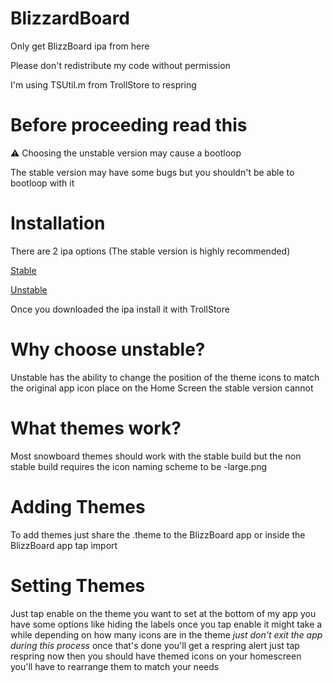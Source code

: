 # BlizzardBoard

Only get BlizzBoard ipa from here

Please don't redistribute my code without permission 

I'm using TSUtil.m from TrollStore to respring 

# Before proceeding read this

⚠️ Choosing the unstable version may cause a bootloop

The stable version may have some bugs but you shouldn't be able to bootloop with it

# Installation

There are 2 ipa options (The stable version is highly recommended)

[Stable](https://appinstallerios.com/TrollStoreIPAs/BlizzardBoard.ipa)

[Unstable](https://appinstallerios.com/TrollStoreIPAs/BlizzardBoard-Unstable.ipa)

Once you downloaded the ipa install it with TrollStore

# Why choose unstable?

Unstable has the ability to change the position of the theme icons to match the original app icon place on the Home Screen the stable version cannot

# What themes work?

Most snowboard themes should work with the stable build but the non stable build requires the icon naming scheme to be -large.png

# Adding Themes

To add themes just share the .theme to the BlizzBoard app or inside the BlizzBoard app tap import

# Setting Themes

Just tap enable on the theme you want to set at the bottom of my app you have some options like hiding the labels once you tap enable it might take a while depending on how many icons are in the theme *just don't exit the app during this process* once that's done you'll get a respring alert just tap respring now then you should have themed icons on your homescreen you'll have to rearrange them to match your needs
